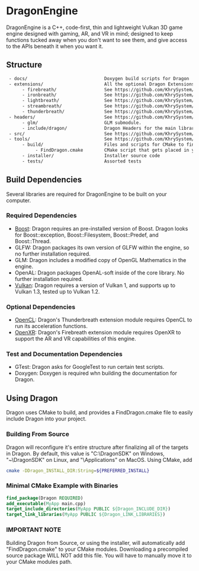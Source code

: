 # DragonEngine
DragonEngine is a C++, code-first, thin and lightweight Vulkan 3D game engine designed with gaming, AR, and VR in mind; designed to keep functions tucked away when you don't want to see them, and give access to the APIs beneath it when you want it. 

## Structure
```txt
 - docs/                             Doxygen build scripts for Dragon
 - extensions/                       All the optional Dragon Extensions
      - firebreath/                  See https://github.com/KhrySystem/Dragon-Firebreath
      - ironbreath/                  See https://github.com/KhrySystem/Dragon-Ironbreath
      - lightbreath/                 See https://github.com/KhrySystem/Dragon-Lightbreath
      - streambreath/                See https://github.com/KhrySystem/Dragon-Streambreath
      - thunderbreath/               See https://github.com/KhrySystem/Dragon-Thunderbreath
 - headers/                          See https://github.com/KhrySystem/Dragon-Headers
      - glm/                         GLM submodule.
      - include/dragon/              Dragon Headers for the main library.
 - src/                              See https://github.com/KhrySystem/Dragon-Source
 - tools/                            See https://github.com/KhrySystem/Dragon-Tools
      - build/                       Files and scripts for CMake to find Dragon
           - FindDragon.cmake        CMake script that gets placed in your CMake modules directory
      - installer/                   Installer source code
      - tests/                       Assorted tests
```

## Build Dependencies
Several libraries are required for DragonEngine to be built on your computer. 

### Required Dependencies
 - [Boost](https://boost.org): Dragon requires an pre-installed version of Boost. Dragon looks for Boost::exception, Boost::Filesystem, Boost::Predef, and Boost::Thread.
 - GLFW: Dragon packages its own version of GLFW within the engine, so no further installation required. 
 - GLM: Dragon includes a modified copy of OpenGL Mathematics in the engine.
 - OpenAL: Dragon packages OpenAL-soft inside of the core library. No further installation required. 
 - [Vulkan](https://khronos.org/vulkan): Dragon requires a version of Vulkan 1, and supports up to Vulkan 1.3, tested up to Vulkan 1.2. 

### Optional Dependencies
 - [OpenCL](https://khronos.org/opencl): Dragon's Thunderbreath extension module requires OpenCL to run its acceleration functions.
 - [OpenXR](https://khronos.org/openxr): Dragon's Firebreath extension module requires OpenXR to support the AR and VR capabilities of this engine.

### Test and Documentation Dependencies
 - GTest: Dragon asks for GoogleTest to run certain test scripts.
 - Doxygen: Doxygen is required whn building the documentation for Dragon.  

## Using Dragon
Dragon uses CMake to build, and provides a FindDragon.cmake file to easily include Dragon into your project. 

### Building From Source
Dragon will reconfigure it's entire structure after finalizing all of the targets in Dragon. By default, this value is "C:\DragonSDK\" on Windows, "~\DragonSDK\" on Linux, and "\Applications\" on MacOS. Using CMake, add 
```sh
cmake -DDragon_INSTALL_DIR:String=${PREFERRED_INSTALL}
```

### Minimal CMake Example with Binaries
```CMake
find_package(Dragon REQUIRED)
add_executable(MyApp main.cpp)
target_include_directories(MyApp PUBLIC ${Dragon_INCLUDE_DIR})
target_link_libraries(MyApp PUBLIC ${Dragon_LINK_LIBRARIES})
```

### IMPORTANT NOTE
Building Dragon from Source, or using the installer, will automatically add "FindDragon.cmake" to your CMake modules. Downloading a precompiled source package WILL NOT add this file. You will have to manually move it to your CMake modules path.
